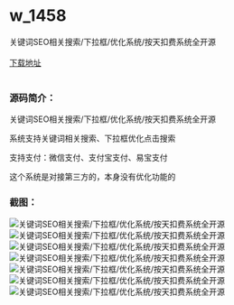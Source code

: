 # w_1458
关键词SEO相关搜索/下拉框/优化系统/按天扣费系统全开源
<br/></br>
[下载地址](https://www.uuid2.com/1458.html "下载地址")
<br/></br>
<h3>源码简介：</h3>
<p>关键词SEO相关搜索/下拉框/优化系统/按天扣费系统全开源<p>
<p>系统支持关键词相关搜索、下拉框优化点击搜索<p>
<p>支持支付：微信支付、支付宝支付、易宝支付<p>
<p>这个系统是对接第三方的，本身没有优化功能的<p>
<h3>截图：</h3>
<img src="https://www.uuid2.com/wp-content/uploads/img/202108/a2e0f55983.png" alt="关键词SEO相关搜索/下拉框/优化系统/按天扣费系统全开源"><img src="https://www.uuid2.com/wp-content/uploads/img/202108/2348bc6102.png" alt="关键词SEO相关搜索/下拉框/优化系统/按天扣费系统全开源"><img src="https://www.uuid2.com/wp-content/uploads/img/202108/2348bc6684.png" alt="关键词SEO相关搜索/下拉框/优化系统/按天扣费系统全开源"><img src="https://www.uuid2.com/wp-content/uploads/img/202108/a41a82d394.png" alt="关键词SEO相关搜索/下拉框/优化系统/按天扣费系统全开源"><img src="https://www.uuid2.com/wp-content/uploads/img/202108/c12c1cb864.png" alt="关键词SEO相关搜索/下拉框/优化系统/按天扣费系统全开源"><img src="https://www.uuid2.com/wp-content/uploads/img/202108/0895fec836.png" alt="关键词SEO相关搜索/下拉框/优化系统/按天扣费系统全开源"><img src="https://www.uuid2.com/wp-content/uploads/img/202108/0895fec877.png" alt="关键词SEO相关搜索/下拉框/优化系统/按天扣费系统全开源">

